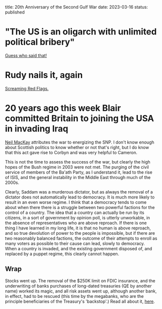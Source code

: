 title: 20th Anniversary of the Second Gulf War
date: 2023-03-16
status: published

# "The US is an oligarch with unlimited political bribery"

[Guess who said that!](https://www.rollingstone.com/politics/politics-news/jimmy-carter-u-s-is-an-oligarchy-with-unlimited-political-bribery-63262/)

# Rudy nails it, again

[Screaming Red Flags.](https://rudy.substack.com/p/screaming-red-flags)

# 20 years ago this week Blair committed Britain to joining the USA in invading Iraq

[Neil MacKay](https://www.heraldscotland.com/politics/viewpoint/23388261.snp-owes-everything-tony-blairs-iraq-war-sins/) attributes the war to energizing the SNP. I don't know enough about Scottish politics
to know whether or not that's right, but I do know that this act gave rise to Corbyn and was very helpful to Cameron.

This is not the time to assess the success of the war, but clearly the high hopes of the Bush regime in 2003 were not met. The purging of the civil service of members of the Ba'ath Party, as I understand it, lead to the rise of ISIS, and the general instability in the Middle East
through much of the 2000s. 

Clearly, Saddam was a murderous dictator, but as always the removal of a dictator does not automatically lead to democracy. It is much more likely to result in an even worse regime.
I think that a democracy tends to come about when there there is a struggle between two powerful factions for the control of a country.
The idea that a country can actually be run by its citizens, in a sort of government by opinion poll, is utterly unworkable, in the absence of representatives who are above reproach. 
If there is one thing I have learned in my long life, it is that no human is above reproach, and so true devolution of power to the people is impossible, but if there are two reasonably balanced factions, the outcome of their attempts to enroll as many voters as possible to their cause can lead, slowly to democracy. When a country is invaded, and the existing government disposed of, and replaced by a puppet regime, this clearly cannot happen.

## Wrap
Stocks went up. The removal of the $250K limit on FDIC insurance, and the underwriting of
banks purchases of long-dated treasuries (QE by another name) worked its magic, and 
all risk assets went up, although another bank, in effect, had to be rescued (this time by the megabanks, who are the principle beneficiaries of the Treasury's 'backstop'.)
Read all about it, [here](https://www.zerohedge.com/markets/first-republic-bank-shares-crash-exploring-strategic-options).
